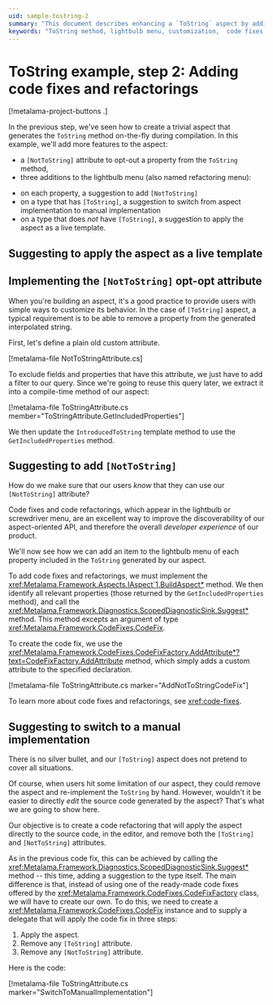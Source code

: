 ```yaml
---
uid: sample-tostring-2
summary: "This document describes enhancing a `ToString` aspect by adding a `[NotToString]` attribute and lightbulb menu suggestions for better customization and usability."
keywords: "ToString method, lightbulb menu, customization,  code fixes, refactorings"
---
```


# ToString example, step 2: Adding code fixes and refactorings

[!metalama-project-buttons .]

In the previous step, we've seen how to create a trivial aspect that generates the `ToString` method on-the-fly during compilation. In this example, we'll add more features to the aspect:

* a `[NotToString]` attribute to opt-out a property from the `ToString` method,
* three additions to the lightbulb menu (also named refactoring menu):
 - on each property, a suggestion to add `[NotToString]`
 - on a type that has `[ToString]`, a suggestion to switch from aspect implementation to manual implementation
 - on a type that does _not_ have `[ToString]`, a suggestion to apply the aspect as a live template.

## Suggesting to apply the aspect as a live template



## Implementing the `[NotToString]` opt-opt attribute

When you're building an aspect, it's a good practice to provide users with simple ways to customize its behavior. In the case of `[ToString]` aspect, a typical requirement is to be able to remove a property from the generated interpolated string.

First, let's define a plain old custom attribute.

[!metalama-file NotToStringAttribute.cs]

To exclude fields and properties that have this attribute, we just have to add a filter to our query. Since we're going to reuse this query later, we extract it into a compile-time method of our aspect:

[!metalama-file ToStringAttribute.cs member="ToStringAttribute.GetIncludedProperties"]

We then update the `IntroducedToString` template method to use the `GetIncludedProperties` method.

## Suggesting to add `[NotToString]`

How do we make sure that our users _know_ that they can use our `[NotToString]` attribute?

Code fixes and code refactorings, which appear in the lightbulb or screwdriver menu, are an excellent way to improve the discoverability of our aspect-oriented API, and therefore the overall _developer experience_ of our product.

We'll now see how we can add an item to the lightbulb menu of each property included in the `ToString` generated by our aspect.

To add code fixes and refactorings, we must implement the <xref:Metalama.Framework.Aspects.IAspect`1.BuildAspect*> method. We then identify all relevant properties (those returned by the `GetIncludedProperties` method), and call the <xref:Metalama.Framework.Diagnostics.ScopedDiagnosticSink.Suggest*> method. This method excepts an argument of type <xref:Metalama.Framework.CodeFixes.CodeFix>.

To create the code fix, we use the <xref:Metalama.Framework.CodeFixes.CodeFixFactory.AddAttribute*?text=CodeFixFactory.AddAttribute> method, which simply adds a custom attribute to the specified declaration. 

[!metalama-file ToStringAttribute.cs marker="AddNotToStringCodeFix"]

To learn more about code fixes and refactorings, see <xref:code-fixes>.

## Suggesting to switch to a manual implementation

There is no silver bullet, and our `[ToString]` aspect does not pretend to cover all situations. 

Of course, when users hit some limitation of our aspect, they could remove the aspect and re-implement the `ToString` by hand. However, wouldn't it be easier to directly _edit_ the source code generated by the aspect? That's what we are going to show here.

Our objective is to create a code refactoring that will apply the aspect directly to the source code, in the editor, and remove both the `[ToString]` and `[NotToString]` attributes.

As in the previous code fix, this can be achieved by calling the <xref:Metalama.Framework.Diagnostics.ScopedDiagnosticSink.Suggest*> method -- this time, adding a suggestion to the type itself. The main difference is that, instead of using one of the ready-made code fixes offered by the <xref:Metalama.Framework.CodeFixes.CodeFixFactory> class, we will have to create our own. To do this, we need to create a <xref:Metalama.Framework.CodeFixes.CodeFix> instance and to supply a delegate that will apply the code fix in three steps:

1. Apply the aspect.
2. Remove any `[ToString]` attribute.
3. Remove any `[NotToString]` attribute.

Here is the code:

[!metalama-file ToStringAttribute.cs marker="SwitchToManualImplementation"]




